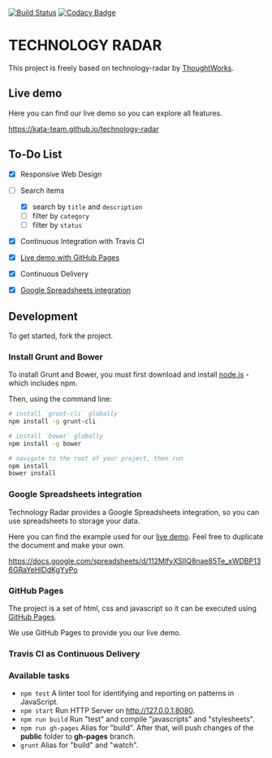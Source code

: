 [![Build Status](https://travis-ci.org/kata-team/technology-radar.svg?branch=master)](https://travis-ci.org/kata-team/technology-radar)
[![Codacy Badge](https://api.codacy.com/project/badge/Grade/b569c34b3b5d4b7db2fe54d808a0323b)](https://www.codacy.com/app/kata-team/technology-radar?utm_source=github.com&amp;utm_medium=referral&amp;utm_content=kata-team/technology-radar&amp;utm_campaign=Badge_Grade)

TECHNOLOGY RADAR
================

This project is freely based on technology-radar by [ThoughtWorks].


Live demo
---------

Here you can find our live demo so you can explore all features.

https://kata-team.github.io/technology-radar


To-Do List
----------

- [x] Responsive Web Design
- [ ] Search items
    - [x] search by `title` and `description`
    - [ ] filter by `category`
    - [ ] filter by `status`
- [x] Continuous Integration with Travis CI
- [x] [Live demo with GitHub Pages](#github-pages)
- [x] Continuous Delivery
- [x] [Google Spreadsheets integration](#google-spreadsheets-integration)


Development
-----------

To get started, fork the project.

### Install Grunt and Bower

To install Grunt and Bower, you must first download and install [node.js] - which includes npm.

Then, using the command line:

```sh
# install `grunt-cli` globally
npm install -g grunt-cli

# install `bower` globally
npm install -g bower

# navigate to the root of your project, then run
npm install
bower install
```

### Google Spreadsheets integration

Technology Radar provides a Google Spreadsheets integration, so you can use spreadsheets to storage your data.

Here you can find the example used for our [live demo](#live-demo). Feel free to duplicate the document and make your own.

https://docs.google.com/spreadsheets/d/112MlfyXSlIQ8nae85Te_xWDBP136GRaYeHlDdKgYyPo

### GitHub Pages

The project is a set of html, css and javascript so it can be executed using [GitHub Pages].

We use GitHub Pages to provide you our live demo.


### Travis CI as Continuous Delivery



### Available tasks

* `npm test`          A linter tool for identifying and reporting on patterns in JavaScript.
* `npm start`         Run HTTP Server on http://127.0.0.1:8080.
* `npm run build`     Run "test" and compile "javascripts" and "stylesheets".
* `npm run gh-pages`  Alias for "build". After that, will push changes of the **public** folder to **gh-pages** branch.
* `grunt`             Alias for "build" and "watch".


[node.js]: <https://nodejs.org/>
[ThoughtWorks]: <https://www.thoughtworks.com/radar>
[GitHub Pages]: <https://pages.github.com/>
